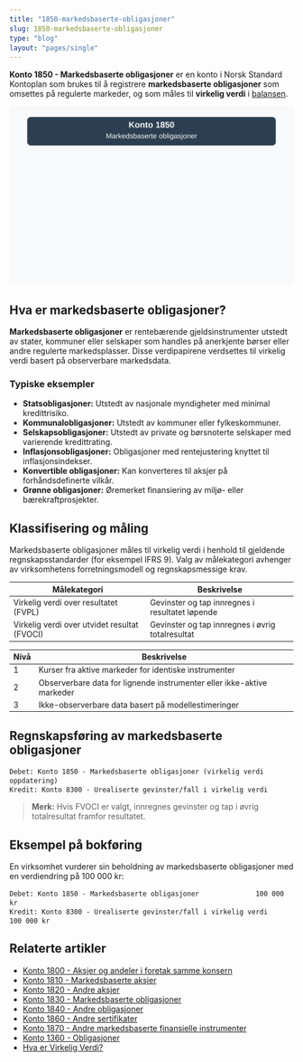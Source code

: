 ```yaml
---
title: "1850-markedsbaserte-obligasjoner"
slug: 1850-markedsbaserte-obligasjoner
type: "blog"
layout: "pages/single"
---
```


**Konto 1850 - Markedsbaserte obligasjoner** er en konto i Norsk Standard Kontoplan som brukes til å registrere **markedsbaserte obligasjoner** som omsettes på regulerte markeder, og som måles til **virkelig verdi** i [balansen](/blogs/regnskap/hva-er-balanseregnskap "Hva er Balanseregnskap?").

![Illustrasjon av konto 1850 markedsbaserte obligasjoner](1850-markedsbaserte-obligasjoner-image.svg)

## Hva er markedsbaserte obligasjoner?

**Markedsbaserte obligasjoner** er rentebærende gjeldsinstrumenter utstedt av stater, kommuner eller selskaper som handles på anerkjente børser eller andre regulerte markedsplasser. Disse verdipapirene verdsettes til virkelig verdi basert på observerbare markedsdata.

### Typiske eksempler

* **Statsobligasjoner:** Utstedt av nasjonale myndigheter med minimal kredittrisiko.
* **Kommunalobligasjoner:** Utstedt av kommuner eller fylkeskommuner.
* **Selskapsobligasjoner:** Utstedt av private og børsnoterte selskaper med varierende kredittrating.
* **Inflasjonsobligasjoner:** Obligasjoner med rentejustering knyttet til inflasjonsindekser.
* **Konvertible obligasjoner:** Kan konverteres til aksjer på forhåndsdefinerte vilkår.
* **Grønne obligasjoner:** Øremerket finansiering av miljø- eller bærekraftprosjekter.

## Klassifisering og måling

Markedsbaserte obligasjoner måles til virkelig verdi i henhold til gjeldende regnskapsstandarder (for eksempel IFRS 9). Valg av målekategori avhenger av virksomhetens forretningsmodell og regnskapsmessige krav.

| Målekategori                              | Beskrivelse                                                      |
|-------------------------------------------|------------------------------------------------------------------|
| Virkelig verdi over resultatet (FVPL)     | Gevinster og tap innregnes i resultatet løpende                  |
| Virkelig verdi over utvidet resultat (FVOCI) | Gevinster og tap innregnes i øvrig totalresultat               |

| Nivå | Beskrivelse                                                         |
|------|---------------------------------------------------------------------|
| 1    | Kurser fra aktive markeder for identiske instrumenter              |
| 2    | Observerbare data for lignende instrumenter eller ikke-aktive markeder |
| 3    | Ikke-observerbare data basert på modellestimeringer                |

## Regnskapsføring av markedsbaserte obligasjoner

```plaintext
Debet: Konto 1850 - Markedsbaserte obligasjoner (virkelig verdi oppdatering)
Kredit: Konto 8300 - Urealiserte gevinster/fall i virkelig verdi
```

> **Merk:** Hvis FVOCI er valgt, innregnes gevinster og tap i øvrig totalresultat framfor resultatet.

## Eksempel på bokføring

En virksomhet vurderer sin beholdning av markedsbaserte obligasjoner med en verdiendring på 100 000 kr:

```plaintext
Debet: Konto 1850 - Markedsbaserte obligasjoner              100 000 kr
Kredit: Konto 8300 - Urealiserte gevinster/fall i virkelig verdi 100 000 kr
```

## Relaterte artikler

* [Konto 1800 - Aksjer og andeler i foretak samme konsern](/blogs/kontoplan/1800-aksjer-og-andeler-i-foretak-samme-konsern "Konto 1800 - Aksjer og andeler i foretak samme konsern")
* [Konto 1810 - Markedsbaserte aksjer](/blogs/kontoplan/1810-markedsbaserte-aksjer "Konto 1810 - Markedsbaserte aksjer")
* [Konto 1820 - Andre aksjer](/blogs/kontoplan/1820-andre-aksjer "Konto 1820 - Andre aksjer")
* [Konto 1830 - Markedsbaserte obligasjoner](/blogs/kontoplan/1830-markedsbaserte-obligasjoner "Konto 1830 - Markedsbaserte obligasjoner: Guide til markedsbaserte obligasjoner i norsk kontoplan")
* [Konto 1840 - Andre obligasjoner](/blogs/kontoplan/1840-andre-obligasjoner "Konto 1840 - Andre obligasjoner: Guide til andre obligasjoner i norsk kontoplan")
* [Konto 1860 - Andre sertifikater](/blogs/kontoplan/1860-andre-sertifikater "Konto 1860 - Andre sertifikater: Guide til sertifikater i norsk kontoplan")
* [Konto 1870 - Andre markedsbaserte finansielle instrumenter](/blogs/kontoplan/1870-andre-markedsbaserte-finansielle-instrumenter "Konto 1870 - Andre markedsbaserte finansielle instrumenter: Guide til finansielle instrumenter i norsk kontoplan")
* [Konto 1360 - Obligasjoner](/blogs/kontoplan/1360-obligasjoner "Konto 1360 - Obligasjoner: Guide til registrering av obligasjoner i norsk kontoplan")
* [Hva er Virkelig Verdi?](/blogs/regnskap/hva-er-virkelig-verdi "Hva er Virkelig Verdi? Verdsettelse og Regnskapsføring")
